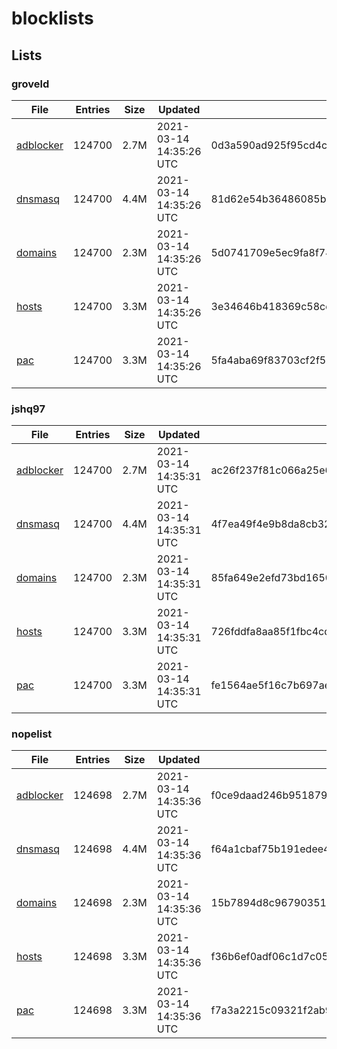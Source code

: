 # blocklists

## Lists

### groveld

|File|Entries|Size|Updated|Hash|
|-|-|-|-|-|
|[adblocker](https://raw.githubusercontent.com/groveld/blocklists/lists/groveld/adblocker.txt)|124700|2.7M|2021-03-14 14:35:26 UTC|0d3a590ad925f95cd4c5090a1f943d07d0d6bf98b02151bc5f42cd13fee286a4|
|[dnsmasq](https://raw.githubusercontent.com/groveld/blocklists/lists/groveld/dnsmasq.txt)|124700|4.4M|2021-03-14 14:35:26 UTC|81d62e54b36486085b794334d1a4cef3217d177c6a947af3bcd5cd7031426cc1|
|[domains](https://raw.githubusercontent.com/groveld/blocklists/lists/groveld/domains.txt)|124700|2.3M|2021-03-14 14:35:26 UTC|5d0741709e5ec9fa8f74c7fe068b557fb43396f70e1f7adddae4e95af0af256d|
|[hosts](https://raw.githubusercontent.com/groveld/blocklists/lists/groveld/hosts.txt)|124700|3.3M|2021-03-14 14:35:26 UTC|3e34646b418369c58cdcbe0d81959a6e0069faf4852878f9160770b15aeab45b|
|[pac](https://raw.githubusercontent.com/groveld/blocklists/lists/groveld/pac.txt)|124700|3.3M|2021-03-14 14:35:26 UTC|5fa4aba69f83703cf2f530c41158d3b9cdd5b9ebe06f9e21e4caae172e96c672|

### jshq97

|File|Entries|Size|Updated|Hash|
|-|-|-|-|-|
|[adblocker](https://raw.githubusercontent.com/groveld/blocklists/lists/jshq97/adblocker.txt)|124700|2.7M|2021-03-14 14:35:31 UTC|ac26f237f81c066a25e6a6009dff51bf0d5cc960a37b26050ec44dc7a1413147|
|[dnsmasq](https://raw.githubusercontent.com/groveld/blocklists/lists/jshq97/dnsmasq.txt)|124700|4.4M|2021-03-14 14:35:31 UTC|4f7ea49f4e9b8da8cb32f2b294ac8cd8c83e5823be69d160186d73a9c990b056|
|[domains](https://raw.githubusercontent.com/groveld/blocklists/lists/jshq97/domains.txt)|124700|2.3M|2021-03-14 14:35:31 UTC|85fa649e2efd73bd16502c1b0bc9383f408ed7177486cbf15eba851d5789c4aa|
|[hosts](https://raw.githubusercontent.com/groveld/blocklists/lists/jshq97/hosts.txt)|124700|3.3M|2021-03-14 14:35:31 UTC|726fddfa8aa85f1fbc4cde266bcbcc832a02a376df6190bd535ec8a01efe8a03|
|[pac](https://raw.githubusercontent.com/groveld/blocklists/lists/jshq97/pac.txt)|124700|3.3M|2021-03-14 14:35:31 UTC|fe1564ae5f16c7b697ae319552625efc8892b6911327f19ecee633a65f8bcc8c|

### nopelist

|File|Entries|Size|Updated|Hash|
|-|-|-|-|-|
|[adblocker](https://raw.githubusercontent.com/groveld/blocklists/lists/nopelist/adblocker.txt)|124698|2.7M|2021-03-14 14:35:36 UTC|f0ce9daad246b951879b5b57bb0c107e3018f4c03cececd413e7dc56355cfdf3|
|[dnsmasq](https://raw.githubusercontent.com/groveld/blocklists/lists/nopelist/dnsmasq.txt)|124698|4.4M|2021-03-14 14:35:36 UTC|f64a1cbaf75b191edee4f759c56df527f7eade56312f06c1eb464ac577ef52ce|
|[domains](https://raw.githubusercontent.com/groveld/blocklists/lists/nopelist/domains.txt)|124698|2.3M|2021-03-14 14:35:36 UTC|15b7894d8c96790351786cc2d060f036ddb14ad03ce4dfc911af9b70931d5892|
|[hosts](https://raw.githubusercontent.com/groveld/blocklists/lists/nopelist/hosts.txt)|124698|3.3M|2021-03-14 14:35:36 UTC|f36b6ef0adf06c1d7c054251af4ded4694d965ed8f16f82c8a87a06d01fc1ff7|
|[pac](https://raw.githubusercontent.com/groveld/blocklists/lists/nopelist/pac.txt)|124698|3.3M|2021-03-14 14:35:36 UTC|f7a3a2215c09321f2ab90e0e1a144c1c434d636dc8d7514165e023304b45f74c|
